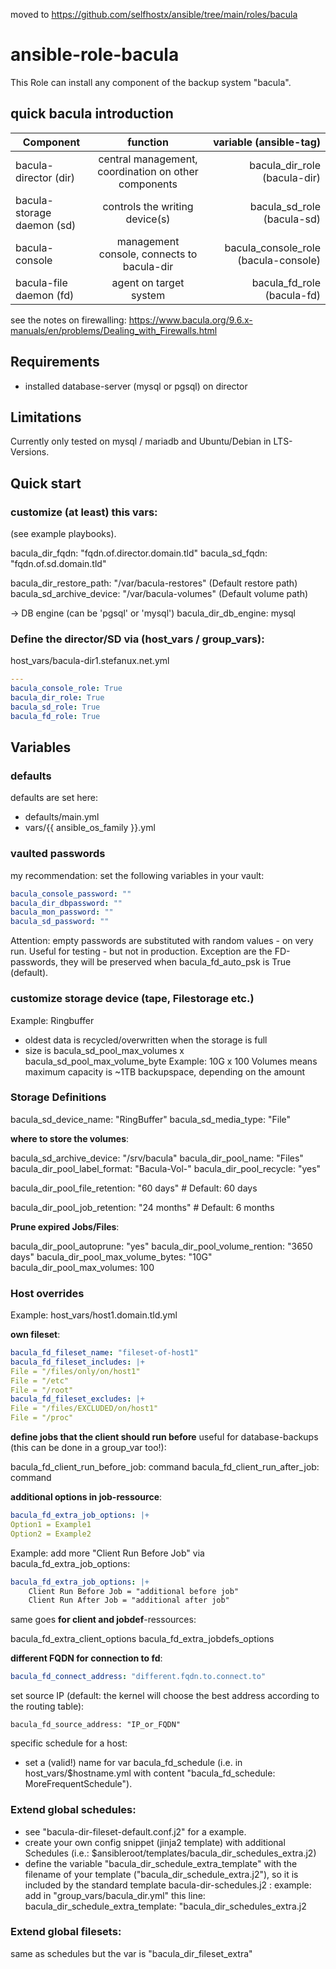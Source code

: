 moved to https://github.com/selfhostx/ansible/tree/main/roles/bacula

# ansible-role-bacula

This Role can install any component of the backup system "bacula".

## quick bacula introduction

| Component | function | variable (ansible-tag) |
| ------------- |:-------------:| -----:|
| bacula-director (dir) | central management, coordination on other components | bacula_dir_role (bacula-dir) |
| bacula-storage daemon (sd) | controls the writing device(s) | bacula_sd_role (bacula-sd) |
| bacula-console | management console, connects to bacula-dir | bacula_console_role (bacula-console) |
| bacula-file daemon (fd) | agent on target system | bacula_fd_role (bacula-fd) |

see the notes on firewalling: https://www.bacula.org/9.6.x-manuals/en/problems/Dealing_with_Firewalls.html

## Requirements
- installed database-server (mysql or pgsql) on director

## Limitations

Currently only tested on mysql / mariadb and Ubuntu/Debian in LTS-Versions.

## Quick start

### customize (at least) this vars:
(see example playbooks).

bacula_dir_fqdn: "fqdn.of.director.domain.tld"
bacula_sd_fqdn: "fqdn.of.sd.domain.tld"

bacula_dir_restore_path: "/var/bacula-restores" (Default restore path)
bacula_sd_archive_device: "/var/bacula-volumes" (Default volume path)

-> DB engine (can be 'pgsql' or 'mysql')
bacula_dir_db_engine: mysql

### Define the director/SD via (host_vars / group_vars):

host_vars/bacula-dir1.stefanux.net.yml

```yaml
---
bacula_console_role: True
bacula_dir_role: True
bacula_sd_role: True
bacula_fd_role: True
```

## Variables

### defaults

defaults are set here:
- defaults/main.yml
- vars/{{ ansible_os_family }}.yml

### vaulted passwords
my recommendation: set the following variables in your vault:

```yaml
bacula_console_password: ""
bacula_dir_dbpassword: ""
bacula_mon_password: ""
bacula_sd_password: ""
```

Attention: empty passwords are substituted with random values - on very run. Useful for testing - but not in production.
Exception are the FD-passwords, they will be preserved when bacula_fd_auto_psk is True (default).

### customize storage device (tape, Filestorage etc.)
Example: Ringbuffer 
- oldest data is recycled/overwritten when the storage is full
- size is bacula_sd_pool_max_volumes x bacula_sd_pool_max_volume_byte
Example: 10G x 100 Volumes means maximum capacity is ~1TB backupspace, depending on the amount

### Storage Definitions
bacula_sd_device_name: "RingBuffer"
bacula_sd_media_type: "File"

**where to store the volumes**:

bacula_sd_archive_device: "/srv/bacula"
bacula_dir_pool_name: "Files"
bacula_dir_pool_label_format: "Bacula-Vol-"
bacula_dir_pool_recycle: "yes"

bacula_dir_pool_file_retention: "60 days" # Default: 60 days

bacula_dir_pool_job_retention: "24 months" # Default: 6 months

**Prune expired Jobs/Files**:

bacula_dir_pool_autoprune: "yes"
bacula_dir_pool_volume_rention: "3650 days"
bacula_dir_pool_max_volume_bytes: "10G"
bacula_dir_pool_max_volumes: 100

### Host overrides

Example: host_vars/host1.domain.tld.yml

**own fileset**:
```yaml
bacula_fd_fileset_name: "fileset-of-host1"
bacula_fd_fileset_includes: |+
File = "/files/only/on/host1"
File = "/etc"
File = "/root"
bacula_fd_fileset_excludes: |+
File = "/files/EXCLUDED/on/host1"
File = "/proc"
```

**define jobs that the client should run before**
useful for database-backups (this can be done in a group_var too!):

bacula_fd_client_run_before_job: command 
bacula_fd_client_run_after_job: command

**additional options in job-ressource**:
```yaml
bacula_fd_extra_job_options: |+
Option1 = Example1
Option2 = Example2
```

Example: add more "Client Run Before Job" via bacula_fd_extra_job_options:
```yaml
bacula_fd_extra_job_options: |+
    Client Run Before Job = "additional before job" 
    Client Run After Job = "additional after job"
```

same goes **for client and jobdef**-ressources:

bacula_fd_extra_client_options
bacula_fd_extra_jobdefs_options

**different FQDN for connection to fd**:
```yaml
bacula_fd_connect_address: "different.fqdn.to.connect.to"
```
set source IP (default: the kernel will choose the best address according to the routing table):
```
bacula_fd_source_address: "IP_or_FQDN"
```

specific schedule for a host:
- set a (valid!) name for var bacula_fd_schedule (i.e. in host_vars/$hostname.yml with content "bacula_fd_schedule: MoreFrequentSchedule").


### Extend global schedules:

- see "bacula-dir-fileset-default.conf.j2" for a example.
- create your own config snippet (jinja2 template) with additional Schedules (i.e.: $ansibleroot/templates/bacula_dir_schedules_extra.j2)
- define the variable "bacula_dir_schedule_extra_template" with the filename of your template ("bacula_dir_schedule_extra.j2"), so it is included by the standard template bacula-dir-schedules.j2 :
  example: add in "group_vars/bacula_dir.yml" this line: bacula_dir_schedule_extra_template: "bacula_dir_schedules_extra.j2

### Extend global filesets:

same as schedules but the var is "bacula_dir_fileset_extra"
